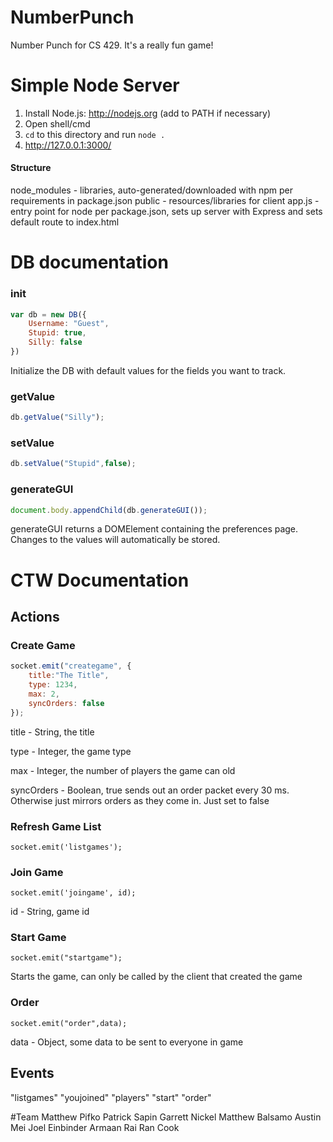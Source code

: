 NumberPunch
===========
Number Punch for CS 429. It's a really fun game!

# Simple Node Server

1. Install Node.js: http://nodejs.org (add to PATH if necessary)
2. Open shell/cmd
3. `cd` to this directory and run `node .`
4. http://127.0.0.1:3000/

#### Structure 

node_modules - libraries, auto-generated/downloaded with npm per requirements in package.json
public - resources/libraries for client
app.js - entry point for node per package.json, sets up server with Express and sets default route to index.html

# DB documentation
### init
```javascript
var db = new DB({
	Username: "Guest",
	Stupid: true,
	Silly: false
})
```
Initialize the DB with default values for the fields you want to track.

### getValue
```javascript
db.getValue("Silly");
```

### setValue
```javascript
db.setValue("Stupid",false);
```

### generateGUI
```javascript
document.body.appendChild(db.generateGUI());
```
generateGUI returns a DOMElement containing the preferences page. Changes to the values will automatically be stored.


# CTW Documentation

## Actions

### Create Game
```javascript
socket.emit("creategame", {
	title:"The Title",
	type: 1234,
	max: 2,
	syncOrders: false
});
```
title - String, the title

type - Integer, the game type

max - Integer, the number of players the game can old

syncOrders - Boolean, true sends out an order packet every 30 ms. Otherwise just mirrors orders as they come in. Just set to false

### Refresh Game List
	socket.emit('listgames');

### Join Game
	socket.emit('joingame', id);
id - String, game id

### Start Game
	socket.emit("startgame");
Starts the game, can only be called by the client that created the game

### Order
	socket.emit("order",data);
data - Object, some data to be sent to everyone in game


## Events
"listgames"
"youjoined"
"players"
"start"
"order"


#Team
Matthew Pifko
Patrick Sapin
Garrett Nickel
Matthew Balsamo
Austin Mei
Joel Einbinder
Armaan Rai
Ran Cook